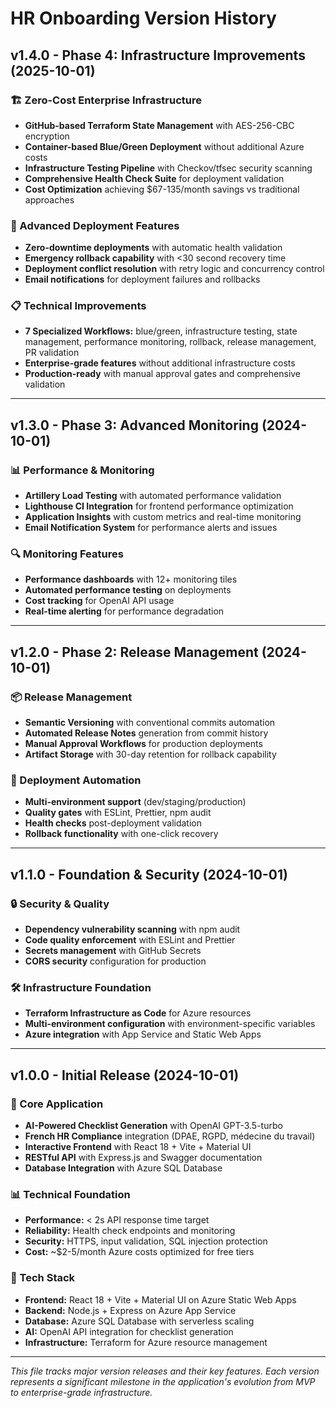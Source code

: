 # HR Onboarding Version History

## v1.4.0 - Phase 4: Infrastructure Improvements (2025-10-01)

### 🏗️ Zero-Cost Enterprise Infrastructure
- **GitHub-based Terraform State Management** with AES-256-CBC encryption
- **Container-based Blue/Green Deployment** without additional Azure costs
- **Infrastructure Testing Pipeline** with Checkov/tfsec security scanning
- **Comprehensive Health Check Suite** for deployment validation
- **Cost Optimization** achieving $67-135/month savings vs traditional approaches

### 🚀 Advanced Deployment Features
- **Zero-downtime deployments** with automatic health validation
- **Emergency rollback capability** with <30 second recovery time
- **Deployment conflict resolution** with retry logic and concurrency control
- **Email notifications** for deployment failures and rollbacks

### 📋 Technical Improvements
- **7 Specialized Workflows:** blue/green, infrastructure testing, state management, performance monitoring, rollback, release management, PR validation
- **Enterprise-grade features** without additional infrastructure costs
- **Production-ready** with manual approval gates and comprehensive validation

---

## v1.3.0 - Phase 3: Advanced Monitoring (2024-10-01)

### 📊 Performance & Monitoring
- **Artillery Load Testing** with automated performance validation
- **Lighthouse CI Integration** for frontend performance optimization
- **Application Insights** with custom metrics and real-time monitoring
- **Email Notification System** for performance alerts and issues

### 🔍 Monitoring Features
- **Performance dashboards** with 12+ monitoring tiles
- **Automated performance testing** on deployments
- **Cost tracking** for OpenAI API usage
- **Real-time alerting** for performance degradation

---

## v1.2.0 - Phase 2: Release Management (2024-10-01)

### 📦 Release Management
- **Semantic Versioning** with conventional commits automation
- **Automated Release Notes** generation from commit history
- **Manual Approval Workflows** for production deployments
- **Artifact Storage** with 30-day retention for rollback capability

### 🔄 Deployment Automation
- **Multi-environment support** (dev/staging/production)
- **Quality gates** with ESLint, Prettier, npm audit
- **Health checks** post-deployment validation
- **Rollback functionality** with one-click recovery

---

## v1.1.0 - Foundation & Security (2024-10-01)

### 🔒 Security & Quality
- **Dependency vulnerability scanning** with npm audit
- **Code quality enforcement** with ESLint and Prettier
- **Secrets management** with GitHub Secrets
- **CORS security** configuration for production

### 🛠️ Infrastructure Foundation
- **Terraform Infrastructure as Code** for Azure resources
- **Multi-environment configuration** with environment-specific variables
- **Azure integration** with App Service and Static Web Apps

---

## v1.0.0 - Initial Release (2024-10-01)

### 🚀 Core Application
- **AI-Powered Checklist Generation** with OpenAI GPT-3.5-turbo
- **French HR Compliance** integration (DPAE, RGPD, médecine du travail)
- **Interactive Frontend** with React 18 + Vite + Material UI
- **RESTful API** with Express.js and Swagger documentation
- **Database Integration** with Azure SQL Database

### 📊 Technical Foundation
- **Performance:** < 2s API response time target
- **Reliability:** Health check endpoints and monitoring
- **Security:** HTTPS, input validation, SQL injection protection
- **Cost:** ~$2-5/month Azure costs optimized for free tiers

### 🔧 Tech Stack
- **Frontend:** React 18 + Vite + Material UI on Azure Static Web Apps
- **Backend:** Node.js + Express on Azure App Service
- **Database:** Azure SQL Database with serverless scaling
- **AI:** OpenAI API integration for checklist generation
- **Infrastructure:** Terraform for Azure resource management

---

*This file tracks major version releases and their key features. Each version represents a significant milestone in the application's evolution from MVP to enterprise-grade infrastructure.*